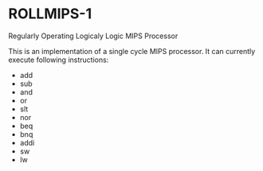 # ROLLMIPS-1

Regularly Operating Logicaly Logic MIPS Processor


This is an implementation of a single cycle MIPS processor.
It can currently execute following instructions:
* add
* sub
* and
* or
* slt
* nor
* beq
* bnq
* addi
* sw
* lw

